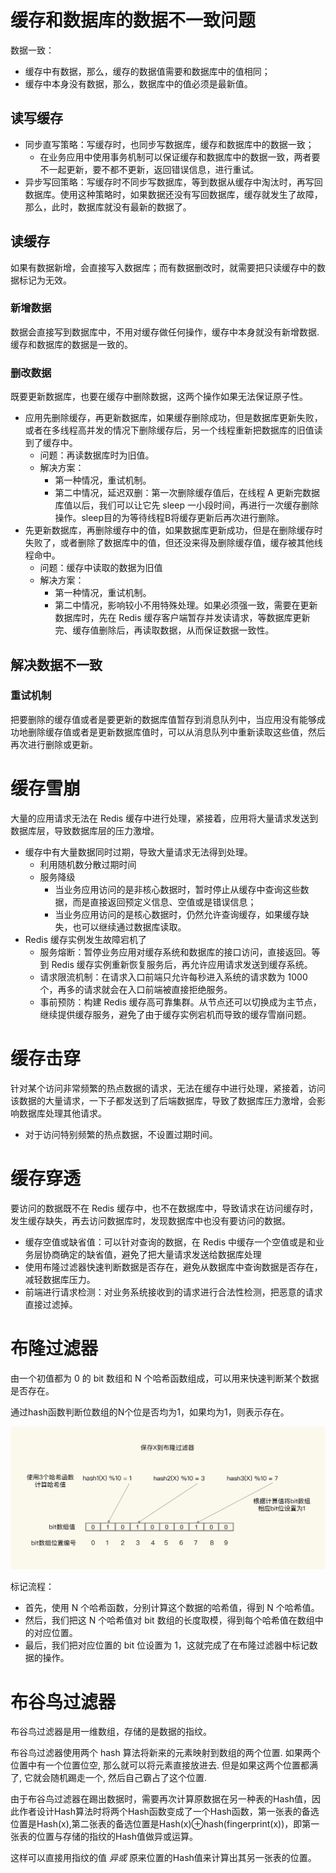 # 缓存和数据库的数据不一致问题

数据一致：
* 缓存中有数据，那么，缓存的数据值需要和数据库中的值相同；
* 缓存中本身没有数据，那么，数据库中的值必须是最新值。

## 读写缓存
* 同步直写策略：写缓存时，也同步写数据库，缓存和数据库中的数据一致；
  * 在业务应用中使用事务机制可以保证缓存和数据库中的数据一致，两者要不一起更新，要不都不更新，返回错误信息，进行重试。
* 异步写回策略：写缓存时不同步写数据库，等到数据从缓存中淘汰时，再写回数据库。使用这种策略时，如果数据还没有写回数据库，缓存就发生了故障，那么，此时，数据库就没有最新的数据了。

## 读缓存
如果有数据新增，会直接写入数据库；而有数据删改时，就需要把只读缓存中的数据标记为无效。
### 新增数据
数据会直接写到数据库中，不用对缓存做任何操作，缓存中本身就没有新增数据.缓存和数据库的数据是一致的。
### 删改数据
既要更新数据库，也要在缓存中删除数据，这两个操作如果无法保证原子性。
* 应用先删除缓存，再更新数据库，如果缓存删除成功，但是数据库更新失败，或者在多线程高并发的情况下删除缓存后，另一个线程重新把数据库的旧值读到了缓存中。
  * 问题：再读数据库时为旧值。
  * 解决方案：
    * 第一种情况，重试机制。
    * 第二中情况，延迟双删：第一次删除缓存值后，在线程 A 更新完数据库值以后，我们可以让它先 sleep 一小段时间，再进行一次缓存删除操作。sleep目的为等待线程B将缓存更新后再次进行删除。
* 先更新数据库，再删除缓存中的值，如果数据库更新成功，但是在删除缓存时失败了，或者删除了数据库中的值，但还没来得及删除缓存值，缓存被其他线程命中。
  * 问题：缓存中读取的数据为旧值
  * 解决方案：
    * 第一种情况，重试机制。
    * 第二中情况，影响较小不用特殊处理。如果必须强一致，需要在更新数据库时，先在 Redis 缓存客户端暂存并发读请求，等数据库更新完、缓存值删除后，再读取数据，从而保证数据一致性。

## 解决数据不一致

### 重试机制
把要删除的缓存值或者是要更新的数据库值暂存到消息队列中，当应用没有能够成功地删除缓存值或者是更新数据库值时，可以从消息队列中重新读取这些值，然后再次进行删除或更新。

# 缓存雪崩
大量的应用请求无法在 Redis 缓存中进行处理，紧接着，应用将大量请求发送到数据库层，导致数据库层的压力激增。
* 缓存中有大量数据同时过期，导致大量请求无法得到处理。
  * 利用随机数分散过期时间
  * 服务降级
    * 当业务应用访问的是非核心数据时，暂时停止从缓存中查询这些数据，而是直接返回预定义信息、空值或是错误信息；
    * 当业务应用访问的是核心数据时，仍然允许查询缓存，如果缓存缺失，也可以继续通过数据库读取。
* Redis 缓存实例发生故障宕机了
  * 服务熔断：暂停业务应用对缓存系统和数据库的接口访问，直接返回。等到 Redis 缓存实例重新恢复服务后，再允许应用请求发送到缓存系统。
  * 请求限流机制：在请求入口前端只允许每秒进入系统的请求数为 1000 个，再多的请求就会在入口前端被直接拒绝服务。
  * 事前预防：构建 Redis 缓存高可靠集群。从节点还可以切换成为主节点，继续提供缓存服务，避免了由于缓存实例宕机而导致的缓存雪崩问题。

# 缓存击穿
针对某个访问非常频繁的热点数据的请求，无法在缓存中进行处理，紧接着，访问该数据的大量请求，一下子都发送到了后端数据库，导致了数据库压力激增，会影响数据库处理其他请求。
* 对于访问特别频繁的热点数据，不设置过期时间。
# 缓存穿透
要访问的数据既不在 Redis 缓存中，也不在数据库中，导致请求在访问缓存时，发生缓存缺失，再去访问数据库时，发现数据库中也没有要访问的数据。
* 缓存空值或缺省值：可以针对查询的数据，在 Redis 中缓存一个空值或是和业务层协商确定的缺省值，避免了把大量请求发送给数据库处理
* 使用布隆过滤器快速判断数据是否存在，避免从数据库中查询数据是否存在，减轻数据库压力。
* 前端进行请求检测：对业务系统接收到的请求进行合法性检测，把恶意的请求直接过滤掉。

# 布隆过滤器
由一个初值都为 0 的 bit 数组和 N 个哈希函数组成，可以用来快速判断某个数据是否存在。

通过hash函数判断位数组的N个位是否均为1，如果均为1，则表示存在。

![布隆过滤器](assets/布隆过滤器.jpeg)

标记流程：
* 首先，使用 N 个哈希函数，分别计算这个数据的哈希值，得到 N 个哈希值。
* 然后，我们把这 N 个哈希值对 bit 数组的长度取模，得到每个哈希值在数组中的对应位置。
* 最后，我们把对应位置的 bit 位设置为 1，这就完成了在布隆过滤器中标记数据的操作。

# 布谷鸟过滤器
布⾕⻦过滤器是用⼀维数组，存储的是数据的指纹。

布⾕⻦过滤器使⽤两个 hash 算法将新来的元素映射到数组的两个位置. 如果两个位置中有⼀个位置位空, 那么就可以将元素直接放进去. 但是如果这两个位置都满了, 它就会随机踢⾛⼀个, 然后⾃⼰霸占了这个位置.

由于布⾕⻦过滤器在踢出数据时，需要再次计算原数据在另⼀种表的Hash值，因此作者设计Hash算法时将两个Hash函数变成了⼀个Hash函数，第⼀张表的备选位置是Hash(x),第⼆张表的备选位置是Hash(x)⊕hash(fingerprint(x))，即第⼀张表的位置与存储的指纹的Hash值做异或运算。

这样可以直接⽤指纹的值 *异或* 原来位置的Hash值来计算出其另⼀张表的位置。